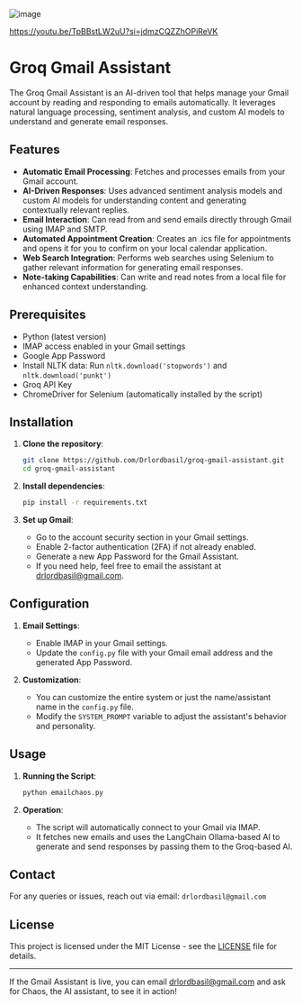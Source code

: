 ![image](https://github.com/Drlordbasil/groq-gmail-assistant/assets/126736516/f2b23158-79d9-4942-a578-21c2181fa78b)

https://youtu.be/TpBBstLW2uU?si=jdmzCQZZhOPiReVK
# Groq Gmail Assistant

The Groq Gmail Assistant is an AI-driven tool that helps manage your Gmail account by reading and responding to emails automatically. It leverages natural language processing, sentiment analysis, and custom AI models to understand and generate email responses.

## Features

- **Automatic Email Processing**: Fetches and processes emails from your Gmail account.
- **AI-Driven Responses**: Uses advanced sentiment analysis models and custom AI models for understanding content and generating contextually relevant replies.
- **Email Interaction**: Can read from and send emails directly through Gmail using IMAP and SMTP.
- **Automated Appointment Creation**: Creates an .ics file for appointments and opens it for you to confirm on your local calendar application.
- **Web Search Integration**: Performs web searches using Selenium to gather relevant information for generating email responses.
- **Note-taking Capabilities**: Can write and read notes from a local file for enhanced context understanding.

## Prerequisites

- Python (latest version)
- IMAP access enabled in your Gmail settings
- Google App Password
- Install NLTK data: Run `nltk.download('stopwords')` and `nltk.download('punkt')`
- Groq API Key
- ChromeDriver for Selenium (automatically installed by the script)

## Installation

1. **Clone the repository**:

   ```bash
   git clone https://github.com/Drlordbasil/groq-gmail-assistant.git
   cd groq-gmail-assistant
   ```

2. **Install dependencies**:

   ```bash
   pip install -r requirements.txt
   ```

3. **Set up Gmail**:
   - Go to the account security section in your Gmail settings.
   - Enable 2-factor authentication (2FA) if not already enabled.
   - Generate a new App Password for the Gmail Assistant.
   - If you need help, feel free to email the assistant at drlordbasil@gmail.com.

## Configuration

1. **Email Settings**:
   - Enable IMAP in your Gmail settings.
   - Update the `config.py` file with your Gmail email address and the generated App Password.

2. **Customization**:
   - You can customize the entire system or just the name/assistant name in the `config.py` file.
   - Modify the `SYSTEM_PROMPT` variable to adjust the assistant's behavior and personality.

## Usage

1. **Running the Script**:

   ```bash
   python emailchaos.py
   ```

2. **Operation**:
   - The script will automatically connect to your Gmail via IMAP.
   - It fetches new emails and uses the LangChain Ollama-based AI to generate and send responses by passing them to the Groq-based AI.

## Contact

For any queries or issues, reach out via email: `drlordbasil@gmail.com`

## License

This project is licensed under the MIT License - see the [LICENSE](LICENSE) file for details.

---

If the Gmail Assistant is live, you can email drlordbasil@gmail.com and ask for Chaos, the AI assistant, to see it in action!
